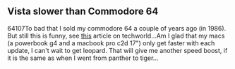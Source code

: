 <article><h2>Vista slower than Commodore 64</h2><time><span class="day">6</span><span class="month">4</span><span class="year">107</span></time>To bad that I sold my commodore 64 a couple of years ago (in 1986). But still this is funny, see <a href="http://www.techworld.nl/article/3366/vista-trager-dan-commodore-64.html">this</a> article on techworld...Am I glad that my macs (a powerbook g4 and a macbook pro c2d 17") only get faster with each update, I can't wait to get leopard. That will give me another speed boost, if it is the same as when I went from panther to tiger...</article>